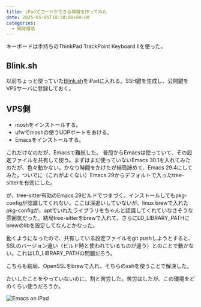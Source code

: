 ```yaml
---
title: iPadでコードができる環境を作ってみた
date: 2025-05-05T18:38:00+09:00
categories:
  - 開発環境
---
```

キーボードは手持ちのThinkPad TrackPoint Keyboard Ⅱを使った。

## Blink.sh

以前ちょっと使っていた[Blink.sh](https://blink.sh)をiPadに入れる。SSH鍵を生成し、公開鍵をVPSサーバに登録しておく。

## VPS側

- moshをインストールする。
- ufwでmoshの使うUDPポートをあける。
- Emacsをインストールする。

これだけなのだが、Emacsで難航した。
普段からEmacsは使っていて、その設定ファイルを共有して使う。まずはまだ使っていないEmacs 30.1を入れてみたのだが、色々動かない。かなり時間をかけたが結局諦めて、Emacs 29.4にしてみた。ついでに（これがよくない）Emacs 29からデフォルトで入ったtree-sitterを有効にした。

が、tree-sitter有効のEmacs 29ビルドでつまづく。インストールしてもpkg-configが認識してくれない。ここは深追いしていないが、linux brewで入れたpkg-configが、aptでいれたライブラリをちゃんと認識してくれていなさそうな雰囲気だった。結局tree-sitterをbrewで入れて、さらにLD\_LIBRARY\_PATHにbrewのlibを設定してなんとかなった。

動くようになったので、共有している設定ファイルをgit pushしようとすると、SSLのバージョン違い（ビルド時と使われているものが違う）とのことで動かない。これはLD\_LIBRARY\_PATHの問題だろう。

こちらも結局、OpenSSLをbrewで入れ、そちらのsshを使うことで解決した。

たいしたことをやっていないのに、割と苦労した。苦労はしたが、この環境をどのくらい使うだろうか。

![Emacs on iPad](/blog/images/img_2168.jpeg)
